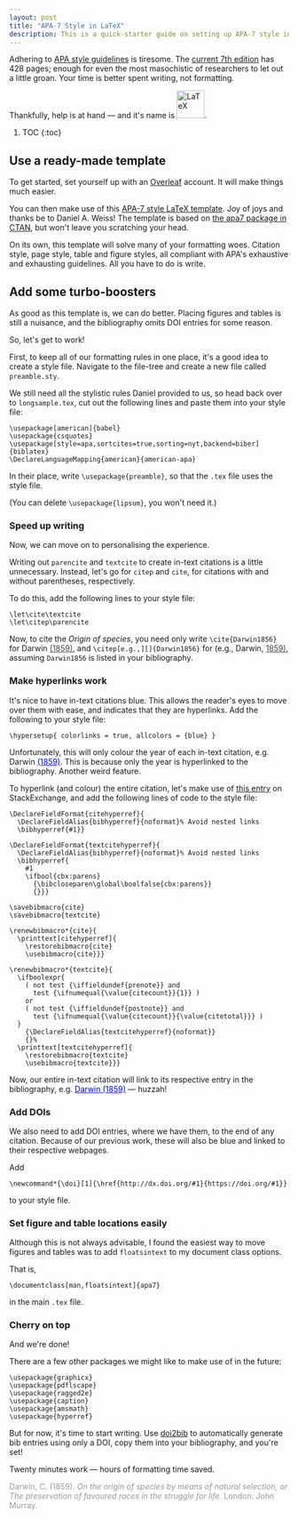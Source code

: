 ```yaml
---
layout: post
title: "APA-7 Style in LaTeX"
description: This is a quick-starter guide on setting up APA-7 style in LaTeX. We make use of a template so that you can spend time writing psychology, not formatting
---
```


Adhering to [APA style guidelines](https://apastyle.apa.org/) is tiresome.
The [current 7th edition](https://apastyle.apa.org/products/publication-manual-7th-edition-paperback) has 428 pages;
enough for even the most masochistic of researchers to let out a little groan. 
Your time is better spent writing, not formatting.

Thankfully, help is at hand — and it's name is 
<a href="https://www.latex-project.org/"><img width="50" src="../../../../assets/post-data/LaTeX_logo.png" alt="LaTeX"></a>.

1. TOC
{:toc}

## Use a ready-made template

To get started, set yourself up with an [Overleaf](https://www.overleaf.com/) account.
 It will make things much easier.
 
You can then make use of this 
[APA-7 style LaTeX template](https://www.overleaf.com/latex/templates/template-and-sample-for-authoring-apa7-manuscripts/pvhtwcrvcmsp). 
Joy of joys and thanks be to Daniel A. Weiss! 
The template is based on [the apa7 package in CTAN](https://ctan.org/pkg/apa7?lang=en),
 but won't leave you scratching your head.

On its own, this template will solve many of your formatting woes. 
Citation style, page style, table and figure styles, all compliant with APA's exhaustive and exhausting guidelines.
All you have to do is write.

## Add some turbo-boosters

As good as this template is, we can do better. 
Placing figures and tables is still a nuisance, and the bibliography omits DOI entries for some reason.

So, let's get to work!  

First, to keep all of our formatting rules in one place, it's a good idea to create a style file. 
Navigate to the file-tree and create a new file called `preamble.sty`.

We still need all the stylistic rules Daniel provided to us, so
head back over to `longsample.tex`, cut out the following lines and paste them into your style file:
```
\usepackage[american]{babel}
\usepackage{csquotes}
\usepackage[style=apa,sortcites=true,sorting=nyt,backend=biber]{biblatex}
\DeclareLanguageMapping{american}{american-apa}
```

In their place, write `\usepackage{preamble}`, so that the `.tex` file uses the style file.

(You can delete `\usepackage{lipsum}`, you won't need it.)

### Speed up writing

Now, we can move on to personalising the experience.

Writing out `parencite` and `textcite` to create in-text citations is a little unnecessary.
Instead, let's go for `citep` and `cite`, for citations with and without parentheses, respectively.

To do this, add the following lines to your style file:

```
\let\cite\textcite
\let\citep\parencite
```
 
Now, to cite the <span style="font-style:italic;">Origin of species</span>,
 you need only write `\cite{Darwin1856}`
 for Darwin <a href="#reference" style="color:#36454f;">(1859)</a>,
 and `\citep[e.g.,][]{Darwin1856}`
 for (e.g., Darwin, <a href="#reference" style="color:#36454f;">1859)</a>,
 assuming `Darwin1856` is listed in your bibliography. 
 
### Make hyperlinks work

It's nice to have in-text citations blue.
 This allows the reader's eyes to move over them with ease, and indicates that they are hyperlinks.
Add the following to your style file:
```
\hypersetup{ colorlinks = true, allcolors = {blue} }
```

Unfortunately, this will only colour the year of each in-text citation, 
e.g. Darwin <a href="#reference" style="color:blue;">(1859)</a>. 
This is because only the year is hyperlinked to the bibliography. Another weird feature.   

To hyperlink (and colour) the entire citation, let's make use of [this entry](https://tex.stackexchange.com/a/27107) 
on StackExchange, and add the following lines of code to the style file:

```
\DeclareFieldFormat{citehyperref}{
  \DeclareFieldAlias{bibhyperref}{noformat}% Avoid nested links
  \bibhyperref{#1}}

\DeclareFieldFormat{textcitehyperref}{
  \DeclareFieldAlias{bibhyperref}{noformat}% Avoid nested links
  \bibhyperref{
    #1
    \ifbool{cbx:parens}
      {\bibcloseparen\global\boolfalse{cbx:parens}}
      {}}}

\savebibmacro{cite}
\savebibmacro{textcite}

\renewbibmacro*{cite}{
  \printtext[citehyperref]{
    \restorebibmacro{cite}
    \usebibmacro{cite}}}

\renewbibmacro*{textcite}{
  \ifboolexpr{
    ( not test {\iffieldundef{prenote}} and
      test {\ifnumequal{\value{citecount}}{1}} )
    or
    ( not test {\iffieldundef{postnote}} and
      test {\ifnumequal{\value{citecount}}{\value{citetotal}}} )
  }
    {\DeclareFieldAlias{textcitehyperref}{noformat}}
    {}%
  \printtext[textcitehyperref]{
    \restorebibmacro{textcite}
    \usebibmacro{textcite}}}
``` 
 
Now, our entire in-text citation will link to its respective entry in the bibliography, e.g.
<a href="#reference" style="color:blue;">Darwin (1859)</a> — huzzah!  

### Add DOIs

We also need to add DOI entries, where we have them, to the end of any citation.
Because of our previous work, these will also be blue and linked to their respective webpages.

Add 
```
\newcommand*{\doi}[1]{\href{http://dx.doi.org/#1}{https://doi.org/#1}}
 ```
to your style file.

### Set figure and table locations easily

Although this is not always advisable, I found the easiest way to move figures and tables 
was to add `floatsintext` to my document class options. 

That is, 
```
\documentclass[man,floatsintext]{apa7}
``` 
in the main `.tex` file.

### Cherry on top

And we're done! 

There are a few other packages we might like to make use of in the future:

```
\usepackage{graphicx}
\usepackage{pdflscape}
\usepackage{ragged2e}
\usepackage{caption}
\usepackage{amsmath}
\usepackage{hyperref}
```

But for now, it's time to start writing. Use [doi2bib](https://doi2bib.org/)
to automatically generate bib entries using only a DOI, 
copy them into your bibliography, and you're set!

Twenty minutes work — hours of formatting time saved.

<a style="color:#999999;" name="reference">Darwin, C. (1859). <span style="font-style:italic;">On the origin of species by means of natural selection, or The preservation of favoured races in the struggle for life.</span> London: John Murray.</a>
